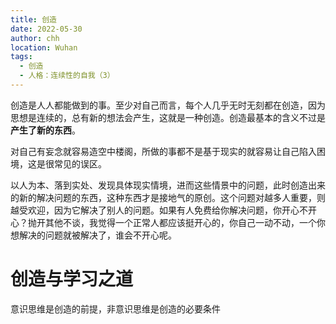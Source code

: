 ```yaml
---
title: 创造
date: 2022-05-30
author: chh
location: Wuhan
tags:
  - 创造
  - 人格：连续性的自我（3）
---
```


创造是人人都能做到的事。至少对自己而言，每个人几乎无时无刻都在创造，因为思想是连续的，总有新的想法会产生，这就是一种创造。创造最基本的含义不过是**产生了新的东西**。

对自己有妄念就容易造空中楼阁，所做的事都不是基于现实的就容易让自己陷入困境，这是很常见的误区。

以人为本、落到实处、发现具体现实情境，进而这些情景中的问题，此时创造出来的新的解决问题的东西，这种东西才是接地气的原创。这个问题对越多人重要，则越受欢迎，因为它解决了别人的问题。如果有人免费给你解决问题，你开心不开心？抛开其他不谈，我觉得一个正常人都应该挺开心的，你自己一动不动，一个你想解决的问题就被解决了，谁会不开心呢。

# 创造与学习之道

意识思维是创造的前提，非意识思维是创造的必要条件

